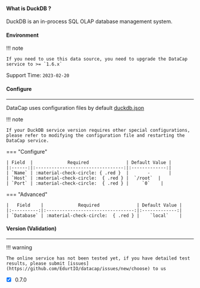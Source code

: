 #### What is DuckDB ?

DuckDB is an in-process SQL OLAP database management system.

#### Environment

!!! note

    If you need to use this data source, you need to upgrade the DataCap service to >= `1.6.x`

Support Time: `2023-02-20`

#### Configure

---

DataCap uses configuration files by default [duckdb.json](https://github.com/EdurtIO/datacap/blob/develop/server/src/main/etc/conf/plugins/jdbc/duckdb.json)

!!! note

    If your DuckDB service version requires other special configurations, please refer to modifying the configuration file and restarting the DataCap service.

=== "Configure"

    | Field  |             Required              | Default Value |
    |:------:|:---------------------------------:|:-------------:|
    | `Name` | :material-check-circle: { .red }  |       -       |
    | `Host` | :material-check-circle:  { .red } |  `/root`  |
    | `Port` | :material-check-circle:  { .red } |     `0`    |

=== "Advanced"

    |   Field    |             Required              | Default Value |
    |:----------:|:---------------------------------:|:-------------:|
    | `Database` | :material-check-circle:  { .red } |    `local`    |

#### Version (Validation)

---

!!! warning

    The online service has not been tested yet, if you have detailed test results, please submit [issues](https://github.com/EdurtIO/datacap/issues/new/choose) to us

- [x] 0.7.0
